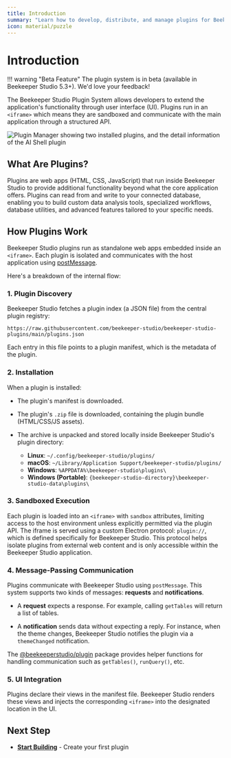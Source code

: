 ```yaml
---
title: Introduction
summary: "Learn how to develop, distribute, and manage plugins for Beekeeper Studio to extend its functionality."
icon: material/puzzle
---
```


# Introduction

!!! warning "Beta Feature"
    The plugin system is in beta (available in Beekeeper Studio 5.3+). We'd love your feedback!

The Beekeeper Studio Plugin System allows developers to extend the application's functionality through user interface (UI). Plugins run in an `<iframe>` which means they are sandboxed and communicate with the main application through a structured API.

![Plugin Manager showing two installed plugins, and the detail information of the AI Shell plugin](/assets/images/plugin-manager-modal.png)

## What Are Plugins?

Plugins are web apps (HTML, CSS, JavaScript) that run inside Beekeeper Studio to provide additional functionality beyond what the core application offers. Plugins can read from and write to your connected database, enabling you to build custom data analysis tools, specialized workflows, database utilities, and advanced features tailored to your specific needs.

## How Plugins Work

Beekeeper Studio plugins run as standalone web apps embedded inside an `<iframe>`. Each plugin is isolated and communicates with the host application using [postMessage](https://developer.mozilla.org/en-US/docs/Web/API/Window/postMessage).

Here's a breakdown of the internal flow:

### 1. Plugin Discovery

Beekeeper Studio fetches a plugin index (a JSON file) from the central plugin registry:

```
https://raw.githubusercontent.com/beekeeper-studio/beekeeper-studio-plugins/main/plugins.json
```

Each entry in this file points to a plugin manifest, which is the metadata of the plugin.

### 2. Installation

When a plugin is installed:

- The plugin's manifest is downloaded.

- The plugin's `.zip` file is downloaded, containing the plugin bundle (HTML/CSS/JS assets).

- The archive is unpacked and stored locally inside Beekeeper Studio's plugin directory:
    - **Linux**: `~/.config/beekeeper-studio/plugins/`
    - **macOS**: `~/Library/Application Support/beekeeper-studio/plugins/`
    - **Windows**: `%APPDATA%\beekeeper-studio\plugins\`
    - **Windows (Portable)**: `{beekeeper-studio-directory}\beekeeper-studio-data\plugins\`

### 3. Sandboxed Execution

Each plugin is loaded into an `<iframe>` with `sandbox` attributes, limiting access to the host environment unless explicitly permitted via the plugin API. The iframe is served using a custom Electron protocol: `plugin://`, which is defined specifically for Beekeeper Studio. This protocol helps isolate plugins from external web content and is only accessible within the Beekeeper Studio application.

### 4. Message-Passing Communication

Plugins communicate with Beekeeper Studio using `postMessage`. This system supports two kinds of messages: **requests** and **notifications**.

- A **request** expects a response. For example, calling `getTables` will return a list of tables.

- A **notification** sends data without expecting a reply. For instance, when the theme changes, Beekeeper Studio notifies the plugin via a `themeChanged` notification.

The [@beekeeperstudio/plugin](https://www.npmjs.com/package/@beekeeperstudio/plugin) package provides helper functions for handling communication such as `getTables()`, `runQuery()`, etc.

### 5. UI Integration

Plugins declare their views in the manifest file. Beekeeper Studio renders these views and injects the corresponding `<iframe>` into the designated location in the UI.

## Next Step

-   **[Start Building](creating-your-first-plugin.md)** - Create your first plugin
